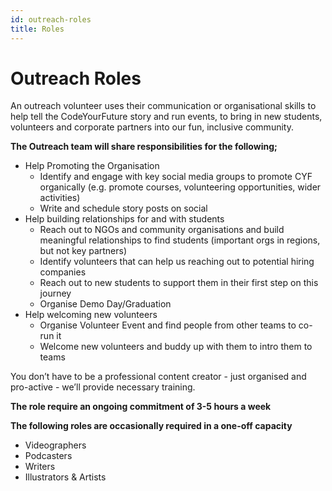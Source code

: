 ```yaml
---
id: outreach-roles
title: Roles
---
```


# Outreach Roles

An outreach volunteer uses their communication or organisational skills to help tell the CodeYourFuture story and run events, to bring in new students, volunteers and corporate partners into our fun, inclusive community.

**The Outreach team will share responsibilities for the following;**

* Help Promoting the Organisation 
  * Identify and engage with key social media groups to promote CYF organically \(e.g. promote courses, volunteering opportunities, wider activities\)
  * Write and schedule story posts on social
* Help building relationships for and with students 
  * Reach out to NGOs and community organisations and build meaningful relationships to find students \(important orgs in regions, but not key partners\)
  * Identify volunteers that can help us reaching out to potential hiring companies
  * Reach out to new students to support them in their first step on this journey
  * Organise Demo Day/Graduation 
* Help welcoming new volunteers 
  * Organise Volunteer Event and find people from other teams to co-run it
  * Welcome new volunteers and buddy up with them to intro them to teams

You don’t have to be a professional content creator - just organised and pro-active - we’ll provide necessary training.

**The role require an ongoing commitment of 3-5 hours a week**

**The following roles are occasionally required in a one-off capacity**

* Videographers
* Podcasters
* Writers
* Illustrators & Artists

